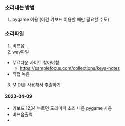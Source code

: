 ### 소리내는 방법

1. pygame 이용 
(이건 키보드 이용할 때만 필요할 수도)


### 소리파일 
 1. 비프음
2. wav파일
- 무료다운 사이트 찾아야함
   - https://samplefocus.com/collections/keys-notes
- 직접 녹음

3. MIDI를 사용해서 추출하기 
 


#### 2023-04-09
- 키보드 1234 누르면 도레미파 소리 나옴 pygame 사용 
- 비프음출력 
- 
